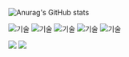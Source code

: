 
![Anurag's GitHub stats](https://github-readme-stats.vercel.app/api?username=hyurim&theme=github_dark&show_icons=true)

![기술](https://img.shields.io/badge/-skill-black) 
![기술](https://img.shields.io/badge/JavaScript-F7DF1E?style=flat-square&logo=JavaScript&logoColor=white) 
![기술](https://img.shields.io/badge/-React-61DAFB?style=flat-square&logo=React&logoColor=white) 
![기술](https://img.shields.io/badge/-HTML-E34F26?style=flat-square&logo=HTML5&logoColor=white) 
![기술](https://img.shields.io/badge/-CSS-1572B6?style=flat-square&logo=CSS3&logoColor=white)

<a href="https://velog.io/@hyuri" target="_blank"><img src="https://img.shields.io/badge/-Velog-20C997?style=flat-square&logo=Velog&logoColor=white"></a>
<a href="https://www.instagram.com/woody_96.11.06/" target="_blank"><img src="https://img.shields.io/badge/-Instagram-E4405F?style=flat-square&logo=Instagram&logoColor=white"/></a>
<!--
**Hyurim/Hyurim** is a ✨ _special_ ✨ repository because its `README.md` (this file) appears on your GitHub profile.

